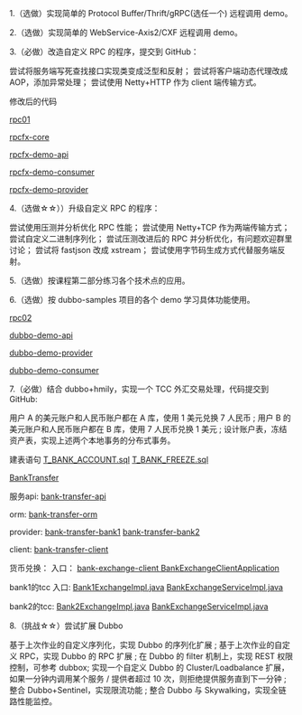 1.（选做）实现简单的 Protocol Buffer/Thrift/gRPC(选任一个) 远程调用 demo。

2.（选做）实现简单的 WebService-Axis2/CXF 远程调用 demo。

3.（必做）改造自定义 RPC 的程序，提交到 GitHub：

尝试将服务端写死查找接口实现类变成泛型和反射；
尝试将客户端动态代理改成 AOP，添加异常处理；
尝试使用 Netty+HTTP 作为 client 端传输方式。

修改后的代码

[rpc01](./project/rpc01/)

[rpcfx-core](./project/rpc01/rpcfx-core)

[rpcfx-demo-api](./project/rpc01/rpcfx-demo-api)

[rpcfx-demo-consumer](./project/rpc01/rpcfx-demo-consumer)

[rpcfx-demo-provider](./project/rpc01/rpcfx-demo-provider)

4.（选做☆☆））升级自定义 RPC 的程序：

尝试使用压测并分析优化 RPC 性能；
尝试使用 Netty+TCP 作为两端传输方式；
尝试自定义二进制序列化；
尝试压测改进后的 RPC 并分析优化，有问题欢迎群里讨论；
尝试将 fastjson 改成 xstream；
尝试使用字节码生成方式代替服务端反射。


5.（选做）按课程第二部分练习各个技术点的应用。

6.（选做）按 dubbo-samples 项目的各个 demo 学习具体功能使用。

[rpc02](./project/rpc02)

[dubbo-demo-api](./project/rpc02/dubbo-demo-api)

[dubbo-demo-provider](./project/rpc02/dubbo-demo-provider)

[dubbo-demo-consumer](./project/rpc02/dubbo-demo-consumer)



7.（必做）结合 dubbo+hmily，实现一个 TCC 外汇交易处理，代码提交到 GitHub:

用户 A 的美元账户和人民币账户都在 A 库，使用 1 美元兑换 7 人民币 ;
用户 B 的美元账户和人民币账户都在 B 库，使用 7 人民币兑换 1 美元 ;
设计账户表，冻结资产表，实现上述两个本地事务的分布式事务。

建表语句
[T_BANK_ACCOUNT.sql](./project/sql/T_BANK_ACCOUNT.sql)
[T_BANK_FREEZE.sql](./project/sql/T_BANK_FREEZE.sql)

[BankTransfer](./project/BankTransfer)

服务api:
[bank-transfer-api](./project/BankTransfer/bank-transfer-api)

orm:
[bank-transfer-orm](./project/BankTransfer/bank-transfer-orm)

provider:
[bank-transfer-bank1](./project/BankTransfer/bank-transfer-bank1)
[bank-transfer-bank2](./project/bank-transfer-bank2)

client:
[bank-transfer-client](./project/BankTransfer/bank-transfer-client)

货币兑换：
入口：
[bank-exchange-client BankExchangeClientApplication](./project/BankTransfer/bank-transfer-client/src/main/java/com/dhb/bank/transfer/client/BankExchangeClientApplication.java)

bank1的tcc 入口:
[Bank1ExchangeImpl.java](./project/BankTransfer/bank-transfer-bank1/src/main/java/com/dhb/bank/transfer/bank1/Bank1ExchangeImpl.java)
[BankExchangeServiceImpl.java](./project/BankTransfer/bank-transfer-bank1/src/main/java/com/dhb/bank/transfer/bank1/BankExchangeServiceImpl.java)




bank2的tcc:
[Bank2ExchangeImpl.java](./project/BankTransfer/bank-transfer-bank2/src/main/java/com/dhb/bank/transfer/bank2/Bank2ExchangeImpl.java)
[BankExchangeServiceImpl.java](./project/BankTransfer/bank-transfer-bank2/src/main/java/com/dhb/bank/transfer/bank2/BankExchangeServiceImpl.java)


8.（挑战☆☆）尝试扩展 Dubbo

基于上次作业的自定义序列化，实现 Dubbo 的序列化扩展 ;
基于上次作业的自定义 RPC，实现 Dubbo 的 RPC 扩展 ;
在 Dubbo 的 filter 机制上，实现 REST 权限控制，可参考 dubbox;
实现一个自定义 Dubbo 的 Cluster/Loadbalance 扩展，如果一分钟内调用某个服务 / 提供者超过 10 次，则拒绝提供服务直到下一分钟 ;
整合 Dubbo+Sentinel，实现限流功能 ;
整合 Dubbo 与 Skywalking，实现全链路性能监控。